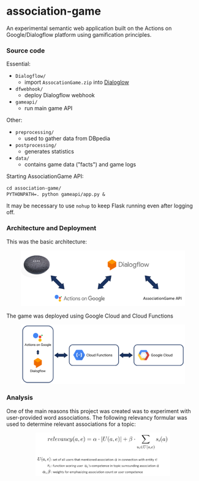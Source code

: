 # association-game
An experimental semantic web application built on the Actions on Google/Dialogflow platform using gamification principles.


### Source code

Essential:

* `Dialogflow/`
  * import `AssocationGame.zip` into [Dialoglow](https://dialogflow.com)
* `dfwebhook/`
  * deploy Dialogflow webhook
* `gameapi/`
  * run main game API


Other:

* `preprocessing/`
  * used to gather data from DBpedia
* `postprocessing/`
  * generates statistics
* `data/`
  * contains game data ("facts") and game logs


Starting AssociationGame API:

```
cd association-game/
PYTHONPATH=. python gameapi/app.py &
```

It may be necessary to use `nohup` to keep Flask running even after logging off.



### Architecture and Deployment

This was the basic architecture:

<p align="center"><img src="assets/architecture.png" alt="architecture" width="85%"></p>

The game was deployed using Google Cloud and Cloud Functions

<p align="center"><img src="assets/deployment.png" alt="deployment" width="85%"></p>



### Analysis

One of the main reasons this project was created was to experiment with user-provided word associations. The following relevancy formular was used to determine relevant associations for a topic:

<p align="center"><img src="assets/relevancy_formula.png" alt="relevancy formula" width="70%"></p>
